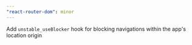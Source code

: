```yaml
---
"react-router-dom": minor
---
```


Add `unstable_useBlocker` hook for blocking navigations within the app's location origin
